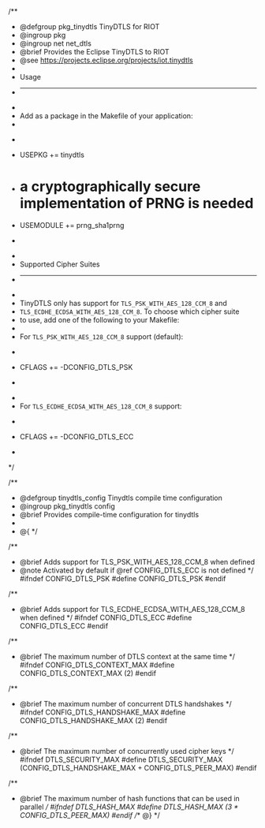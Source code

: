 /**
 * @defgroup pkg_tinydtls  TinyDTLS for RIOT
 * @ingroup  pkg
 * @ingroup  net net_dtls
 * @brief    Provides the Eclipse TinyDTLS to RIOT
 * @see      https://projects.eclipse.org/projects/iot.tinydtls
 *
 * Usage
 * -----
 *
 * Add as a package in the Makefile of your application:
 *
 * ~~~~~~~~~~~~~~~~~~~~~~~~~~~~~~~~~ {.mk}
 * USEPKG += tinydtls
 * # a cryptographically secure implementation of PRNG is needed
 * USEMODULE += prng_sha1prng
 * ~~~~~~~~~~~~~~~~~~~~~~~~~~~~~~~~~
 *
 * Supported Cipher Suites
 * -----------------------
 *
 * TinyDTLS only has support for `TLS_PSK_WITH_AES_128_CCM_8` and
 * `TLS_ECDHE_ECDSA_WITH_AES_128_CCM_8`. To choose which cipher suite
 * to use, add one of the following to your Makefile:
 *
 * For `TLS_PSK_WITH_AES_128_CCM_8` support (default):
 * ~~~~~~~~~~~~~~~~~~~~~~~~~~~~~~~~~ {.mk}
 * CFLAGS += -DCONFIG_DTLS_PSK
 * ~~~~~~~~~~~~~~~~~~~~~~~~~~~~~~~~~
 *
 * For `TLS_ECDHE_ECDSA_WITH_AES_128_CCM_8` support:
 * ~~~~~~~~~~~~~~~~~~~~~~~~~~~~~~~~~ {.mk}
 * CFLAGS += -DCONFIG_DTLS_ECC
 * ~~~~~~~~~~~~~~~~~~~~~~~~~~~~~~~~~
 */

/**
 * @defgroup    tinydtls_config Tinydtls compile time configuration
 * @ingroup     pkg_tinydtls config
 * @brief       Provides compile-time configuration for tinydtls
 *
 * @{
 */

 /**
 * @brief Adds support for TLS_PSK_WITH_AES_128_CCM_8 when defined
 * @note  Activated by default if @ref CONFIG_DTLS_ECC is not defined
 */
#ifndef CONFIG_DTLS_PSK
#define CONFIG_DTLS_PSK
#endif

/**
 * @brief Adds support for TLS_ECDHE_ECDSA_WITH_AES_128_CCM_8 when defined
 */
#ifndef CONFIG_DTLS_ECC
#define CONFIG_DTLS_ECC
#endif

/**
 * @brief The maximum number of DTLS context at the same time
 */
#ifndef CONFIG_DTLS_CONTEXT_MAX
#define CONFIG_DTLS_CONTEXT_MAX    (2)
#endif

 /**
 * @brief The maximum number of concurrent DTLS handshakes
 */
#ifndef CONFIG_DTLS_HANDSHAKE_MAX
#define CONFIG_DTLS_HANDSHAKE_MAX  (2)
#endif

 /**
 * @brief The maximum number of concurrently used cipher keys
 */
#ifndef DTLS_SECURITY_MAX
#define DTLS_SECURITY_MAX   (CONFIG_DTLS_HANDSHAKE_MAX + CONFIG_DTLS_PEER_MAX)
#endif

 /**
 * @brief The maximum number of hash functions that can be used in parallel
 */
#ifndef DTLS_HASH_MAX
#define DTLS_HASH_MAX       (3 * CONFIG_DTLS_PEER_MAX)
#endif
/** @} */
